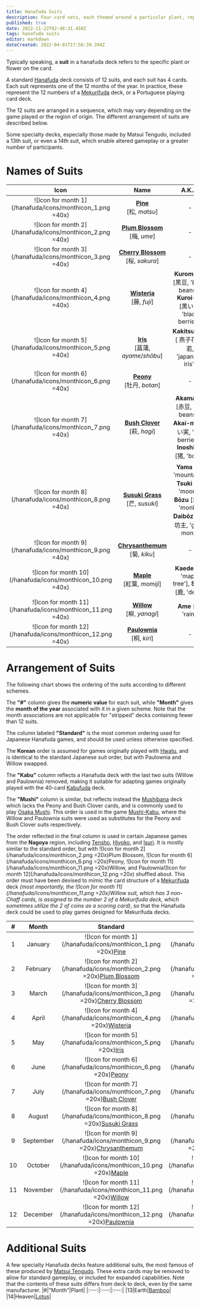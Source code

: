 ```yaml
---
title: Hanafuda Suits
description: Four-card sets, each themed around a particular plant, representing a specific month or number
published: true
date: 2022-11-22T02:48:31.450Z
tags: hanafuda suits
editor: markdown
dateCreated: 2022-04-01T17:56:39.394Z
---
```


Typically speaking, a **suit** in a hanafuda deck refers to the specific plant or flower on the card.

A standard [Hanafuda](/en/hanafuda) deck consists of 12 suits, and each suit has 4 cards. Each suit represents one of the 12 months of the year. In practice, these represent the 12 numbers of a [Mekurifuda](/en/mekurifuda) deck, or a Portuguese playing card deck.

The 12 suits are arranged in a sequence, which may vary depending on the game played or the region of origin. The different arrangement of suits are described below.

Some specialty decks, especially those made by Matsui Tengudo, included a 13th suit, or even a 14th suit, which enable altered gameplay or a greater number of participants.

# Names of Suits

|Icon|Name|A.K.A.|
|:---:|:---:|:---:|
|![Icon for month 1](/hanafuda/icons/monthicon_1.png =40x)|[**Pine**](/en/hanafuda/suits/pine)</br>[松, *matsu*]|-|
|![Icon for month 2](/hanafuda/icons/monthicon_2.png =40x)|[**Plum Blossom**](/en/hanafuda/suits/plum-blossom)</br>[梅, *ume*]|-|
|![Icon for month 3](/hanafuda/icons/monthicon_3.png =40x)|[**Cherry Blossom**](/en/hanafuda/suits/cherry-blossom)</br>[桜, *sakura*]|-|
|![Icon for month 4](/hanafuda/icons/monthicon_4.png =40x)|[**Wisteria**](/en/hanafuda/suits/wisteria)</br>[藤, *fuji*]|**Kuromame** [黒豆, 'black beans'], **Kuroi-mi** [黒い実, 'black berries']|
|![Icon for month 5](/hanafuda/icons/monthicon_5.png =40x)|[**Iris**](/en/hanafuda/suits/iris)</br>[菖蒲, *ayame*/*shōbu*]|**Kakitsubata** [ 燕子花/杜若, 'japanese iris']|
|![Icon for month 6](/hanafuda/icons/monthicon_6.png =40x)|[**Peony**](/en/hanafuda/suits/peony)</br>[牡丹, *botan*]|-|
|![Icon for month 7](/hanafuda/icons/monthicon_7.png =40x)|[**Bush Clover**](/en/hanafuda/suits/bush-clover)</br>[萩, *hagi*]|**Akamame** [赤豆, 'red beans'], **Akai-mi** [赤い実, 'red berries'], **Inoshishi** [猪, 'boar']|
|![Icon for month 8](/hanafuda/icons/monthicon_8.png =40x)|[**Susuki Grass**](/en/hanafuda/suits/susuki-grass)</br>[芒, *susuki*]|**Yama** [山, 'mountain'], **Tsuki** [月, 'moon'], **Bōzu** [坊主, 'monk'], **Daibōzu** [大坊主, 'great monk]|
|![Icon for month 9](/hanafuda/icons/monthicon_9.png =40x)|[**Chrysanthemum**](/en/hanafuda/suits/chrysanthemum)</br>[菊, *kiku*]|-|
|![Icon for month 10](/hanafuda/icons/monthicon_10.png =40x)|[**Maple**](/en/hanafuda/suits/maple)</br>[紅葉, *momiji*]|**Kaede** [楓, 'maple tree'], **Shika** [鹿, 'deer']|
|![Icon for month 11](/hanafuda/icons/monthicon_11.png =40x)|[**Willow**](/en/hanafuda/suits/willow)</br>[柳, *yanagi*]|**Ame** [雨, 'rain']|
|![Icon for month 12](/hanafuda/icons/monthicon_12.png =40x)|[**Paulownia**](/en/hanafuda/suits/paulownia)</br>[桐, *kiri*]|-|

# Arrangement of Suits
The following chart shows the ordering of the suits according to different schemes. 

The **"#"** column gives the **numeric value** for each suit, while **"Month"** gives the **month of the year** associated with it in a given scheme. Note that the month associations are not applicable for "stripped" decks containing fewer than 12 suits.

The column labeled **"Standard"** is the most common ordering used for Japanese Hanafuda games, and should be used unless otherwise specified. 

The **Korean** order is assumed for games originally played with [Hwatu](/en/hanafuda/hwatu), and is identical to the standard Japanese suit order, but with Paulownia and Willow swapped.

The **"Kabu"** column reflects a Hanafuda deck with the last two suits (Willow and Paulownia) removed, making it suitable for adapting games originally played with the 40-card [Kabufuda](/en/kabufuda) deck. 

The **"Mushi"** column is similar, but reflects instead the [Mushibana](/en/hanafuda/patterns/mushibana) deck which lacks the Peony and Bush Clover cards, and is commonly used to play [Osaka Mushi](/en/hanafuda/games/mushi). This order is used in the game [Mushi-Kabu](/en/kabufuda/games/kyo-kabu#mushi-kabu-kyo-kabu-variant), where the Willow and Paulownia suits were used as substitutes for the Peony and Bush Clover suits respectively.

The order reflected in the final column is used in certain Japanese games from the **Nagoya** region, including [Tensho](/en/hanafuda/games/tensho), [Hiyoko](/en/hanafuda/games/hiyoko), and [Isuri](/en/hanafuda/games/hiyoko#isuri-hiyoko-variant). It is mostly similar to the standard order, but with ![Icon for month 2](/hanafuda/icons/monthicon_2.png =20x)Plum Blossom, ![Icon for month 6](/hanafuda/icons/monthicon_6.png =20x)Peony, ![Icon for month 11](/hanafuda/icons/monthicon_11.png =20x)Willow, and Paulownia![Icon for month 12](/hanafuda/icons/monthicon_12.png =20x) shuffled about. This order must have been devised to mimic the card structure of a [Mekurifuda](/en/mekurifuda) deck *(most importantly, the ![Icon for month 11](/hanafuda/icons/monthicon_11.png =20x)Willow suit, which has 3 non-Chaff cards, is assigned to the number 2 of a Mekurifuda deck, which sometimes utilize the 2 of coins as a scoring card)*, so that the Hanafuda deck could be used to play games designed for Mekurifuda decks.

|#|Month|Standard|Korean|Kabu|Mushi|Nagoya|
|:---:|:---:|:---:|:---:|:---:|:---:|:---:|
|1|January|![Icon for month 1](/hanafuda/icons/monthicon_1.png =20x)[Pine](/en/hanafuda/suits/pine)|![Icon for month 1](/hanafuda/icons/monthicon_1.png =20x)Pine|![Icon for month 1](/hanafuda/icons/monthicon_1.png =20x)Pine|![Icon for month 1](/hanafuda/icons/monthicon_1.png =20x)Pine|![Icon for month 1](/hanafuda/icons/monthicon_1.png =20x)Pine|
|2|February|![Icon for month 2](/hanafuda/icons/monthicon_2.png =20x)[Plum Blossom](/en/hanafuda/suits/plum-blossom)|![Icon for month 2](/hanafuda/icons/monthicon_2.png =20x)Plum Blossom|![Icon for month 2](/hanafuda/icons/monthicon_2.png =20x)Plum Blossom|![Icon for month 2](/hanafuda/icons/monthicon_2.png =20x)Plum Blossom|![Icon for month 11](/hanafuda/icons/monthicon_11.png =20x)Willow|
|3|March|![Icon for month 3](/hanafuda/icons/monthicon_3.png =20x)[Cherry Blossom](/en/hanafuda/suits/cherry-blossom)|![Icon for month 3](/hanafuda/icons/monthicon_3.png =20x)Cherry Blossom|![Icon for month 3](/hanafuda/icons/monthicon_3.png =20x)Cherry Blossom|![Icon for month 3](/hanafuda/icons/monthicon_3.png =20x)Cherry Blossom|![Icon for month 3](/hanafuda/icons/monthicon_3.png =20x)Cherry Blossom|
|4|April|![Icon for month 4](/hanafuda/icons/monthicon_4.png =20x)[Wisteria](/en/hanafuda/suits/wisteria)|![Icon for month 4](/hanafuda/icons/monthicon_4.png =20x)Wisteria|![Icon for month 4](/hanafuda/icons/monthicon_4.png =20x)Wisteria|![Icon for month 4](/hanafuda/icons/monthicon_4.png =20x)Wisteria|![Icon for month 4](/hanafuda/icons/monthicon_4.png =20x)Wisteria|
|5|May|![Icon for month 5](/hanafuda/icons/monthicon_5.png =20x)[Iris](/en/hanafuda/suits/iris)|![Icon for month 5](/hanafuda/icons/monthicon_5.png =20x)Iris|![Icon for month 5](/hanafuda/icons/monthicon_5.png =20x)Iris|![Icon for month 5](/hanafuda/icons/monthicon_5.png =20x)Iris|![Icon for month 5](/hanafuda/icons/monthicon_5.png =20x)Iris|
|6|June|![Icon for month 6](/hanafuda/icons/monthicon_6.png =20x)[Peony](/en/hanafuda/suits/peony)|![Icon for month 6](/hanafuda/icons/monthicon_6.png =20x)Peony|![Icon for month 6](/hanafuda/icons/monthicon_6.png =20x)Peony|![Icon for month 11](/hanafuda/icons/monthicon_11.png =20x)Willow|![Icon for month 12](/hanafuda/icons/monthicon_12.png =20x)Paulownia|
|7|July|![Icon for month 7](/hanafuda/icons/monthicon_7.png =20x)[Bush Clover](/en/hanafuda/suits/bush-clover)|![Icon for month 7](/hanafuda/icons/monthicon_7.png =20x)Bush Clover|![Icon for month 7](/hanafuda/icons/monthicon_7.png =20x)Bush Clover|Paulownia|![Icon for month 7](/hanafuda/icons/monthicon_7.png =20x)Bush Clover|
|8|August|![Icon for month 8](/hanafuda/icons/monthicon_8.png =20x)[Susuki Grass](/en/hanafuda/suits/susuki-grass)|![Icon for month 8](/hanafuda/icons/monthicon_8.png =20x)Susuki Grass|![Icon for month 8](/hanafuda/icons/monthicon_8.png =20x)Susuki Grass|![Icon for month 8](/hanafuda/icons/monthicon_8.png =20x)Susuki Grass|![Icon for month 8](/hanafuda/icons/monthicon_8.png =20x)Susuki Grass|
|9|September|![Icon for month 9](/hanafuda/icons/monthicon_9.png =20x)[Chrysanthemum](/en/hanafuda/suits/chrysanthemum)|![Icon for month 9](/hanafuda/icons/monthicon_9.png =20x)Chrysanthemum|![Icon for month 9](/hanafuda/icons/monthicon_9.png =20x)Chrysanthemum|![Icon for month 9](/hanafuda/icons/monthicon_9.png =20x)Chrysanthemum|![Icon for month 9](/hanafuda/icons/monthicon_9.png =20x)Chrysanthemum|
|10|October|![Icon for month 10](/hanafuda/icons/monthicon_10.png =20x)[Maple](/en/hanafuda/suits/maple)|![Icon for month 10](/hanafuda/icons/monthicon_10.png =20x)Maple|![Icon for month 10](/hanafuda/icons/monthicon_10.png =20x)Maple|![Icon for month 10](/hanafuda/icons/monthicon_10.png =20x)Maple|![Icon for month 10](/hanafuda/icons/monthicon_10.png =20x)Maple|
|11|November|![Icon for month 11](/hanafuda/icons/monthicon_11.png =20x)[Willow](/en/hanafuda/suits/willow)|![Icon for month 12](/hanafuda/icons/monthicon_12.png =20x)Paulownia|-|-|![Icon for month 6](/hanafuda/icons/monthicon_6.png =20x)Peony|
|12|December|![Icon for month 12](/hanafuda/icons/monthicon_12.png =20x)[Paulownia](/en/hanafuda/suits/paulownia)|![Icon for month 11](/hanafuda/icons/monthicon_11.png =20x)Willow|-|-|![Icon for month 2](/hanafuda/icons/monthicon_2.png =20x)Plum Blossom|

# Additional Suits
A few specialty Hanafuda decks feature additional suits, the most famous of these produced by [Matsui Tengudo](/en/hanafuda/manufacturers/matsui-tengudo). These extra cards may be removed to allow for standard gameplay, or included for expanded capabilities. Note that the contents of these suits differs from deck to deck, even by the same manufacturer.
|#|"Month"|Plant|
|:---:|:---:|:---:|
|13|Earth|[Bamboo](/en/hanafuda/suits/bamboo)|
|14|Heaven|[Lotus](/en/hanafuda/suits/lotus)|

